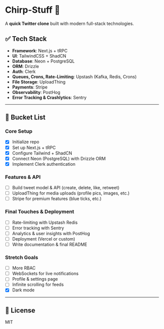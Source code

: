# Chirp-Stuff 🐥

A **quick Twitter clone** built with modern full-stack technologies.

## ✅ Tech Stack

- **Framework**: Next.js + tRPC
- **UI**: TailwindCSS + ShadCN
- **Database**: Neon + PostgreSQL
- **ORM**: Drizzle
- **Auth**: Clerk
- **Queues, Crons, Rate-Limiting**: Upstash (Kafka, Redis, Crons)
- **File Storage**: UploadThing
- **Payments**: Stripe
- **Observability**: PostHog
- **Error Tracking & Crashlytics**: Sentry

---

## 📌 Bucket List

### **Core Setup**

- [x] Initialize repo
- [x] Set up Next.js + tRPC
- [x] Configure Tailwind + ShadCN
- [x] Connect Neon (PostgreSQL) with Drizzle ORM
- [x] Implement Clerk authentication

### **Features & API**

- [ ] Build tweet model & API (create, delete, like, retweet)
- [ ] UploadThing for media uploads (profile pics, images, etc.)
- [ ] Stripe for premium features (blue ticks, etc.)

### **Final Touches & Deployment**

- [ ] Rate-limiting with Upstash Redis
- [ ] Error tracking with Sentry
- [ ] Analytics & user insights with PostHog
- [ ] Deployment (Vercel or custom)
- [ ] Write documentation & final README

### **Stretch Goals**

- [ ] More RBAC
- [ ] WebSockets for live notifications
- [ ] Profile & settings page
- [ ] Infinite scrolling for feeds
- [x] Dark mode

---

## 📜 License

MIT
